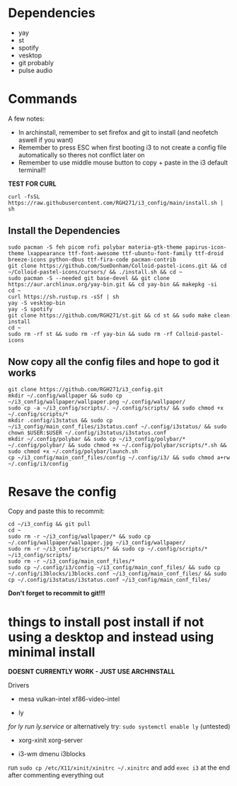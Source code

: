 # Dependencies

- yay
- st
- spotify
- vesktop
- git probably
- pulse audio

# Commands

A few notes:
- In archinstall, remember to set firefox and git to install (and neofetch aswell if you want)
- Remember to press ESC when first booting i3 to not create a config file automatically so theres not conflict later on
- Remember to use middle mouse button to copy + paste in the i3 default terminal!!

**TEST FOR CURL**

```
curl -fsSL https://raw.githubusercontent.com/RGH271/i3_config/main/install.sh | sh
```

## Install the Dependencies

```
sudo pacman -S feh picom rofi polybar materia-gtk-theme papirus-icon-theme lxappearance ttf-font-awesome ttf-ubuntu-font-family ttf-droid breeze-icons python-dbus ttf-fira-code pacman-contrib
git clone https://github.com/SueDonham/Colloid-pastel-icons.git && cd ~/Colloid-pastel-icons/cursors/ && ./install.sh && cd ~
sudo pacman -S --needed git base-devel && git clone https://aur.archlinux.org/yay-bin.git && cd yay-bin && makepkg -si
cd ~
curl https://sh.rustup.rs -sSf | sh
yay -S vesktop-bin
yay -S spotify
git clone https://github.com/RGH271/st.git && cd st && sudo make clean install
cd ~
sudo rm -rf st && sudo rm -rf yay-bin && sudo rm -rf Colloid-pastel-icons
```


## Now copy all the config files and hope to god it works

```
git clone https://github.com/RGH271/i3_config.git
mkdir ~/.config/wallpaper && sudo cp ~/i3_config/wallpaper/wallpaper.png ~/.config/wallpaper/
sudo cp -a ~/i3_config/scripts/. ~/.config/scripts/ && sudo chmod +x ~/.config/scripts/*
mkdir .config/i3status && sudo cp ~/i3_config/main_conf_files/i3status.conf ~/.config/i3status/ && sudo chown $USER:$USER ~/.config/i3status/i3status.conf
mkdir ~/.config/polybar && sudo cp ~/i3_config/polybar/* ~/.config/polybar/ && sudo chmod +x ~/.config/polybar/scripts/*.sh && sudo chmod +x ~/.config/polybar/launch.sh
cp ~/i3_config/main_conf_files/config ~/.config/i3/ && sudo chmod a+rw ~/.config/i3/config
```

# Resave the config

Copy and paste this to recommit:

```
cd ~/i3_config && git pull
cd ~
sudo rm -r ~/i3_config/wallpaper/* && sudo cp ~/.config/wallpaper/wallpaper.jpg ~/i3_config/wallpaper/
sudo rm -r ~/i3_config/scripts/* && sudo cp ~/.config/scripts/* ~/i3_config/scripts/
sudo rm -r ~/i3_config/main_conf_files/*
sudo cp ~/.config/i3/config ~/i3_config/main_conf_files/ && sudo cp ~/.config/i3blocks/i3blocks.conf ~/i3_config/main_conf_files/ && sudo cp ~/.config/i3status/i3status.conf ~/i3_config/main_conf_files/
```


**Don't forget to recommit to git!!!**

# things to install post install if not using a desktop and instead using minimal install

**DOESNT CURRENTLY WORK - JUST USE ARCHINSTALL**

Drivers

- mesa vulkan-intel xf86-video-intel

- ly

*for ly run ly.service*
or alternatively try: `sudo systemctl enable ly` (untested)

- xorg-xinit xorg-server

- i3-wm dmenu i3blocks

run `sudo cp /etc/X11/xinit/xinitrc ~/.xinitrc` and add `exec i3` at the end after commenting everything out
